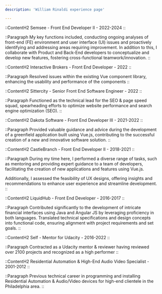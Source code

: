 ```yaml
---
description: 'William Rinaldi experience page'

---
```


::ContentH2
Semsee - Front End Developer II - 2022-2024
::

::Paragraph
My key functions included, conducting ongoing analyses of front-end (FE) environment and user interface (UI) issues and proactively identifying and addressing areas requiring improvement.
In addition to this, I collaborate with Product and Back-End developers to conceptualize and develop new features, fostering cross-functional teamwork/innovation.
::

::ContentH2
Interactive Brokers - Front End Developer - 2022
::

::Paragraph
Resolved issues within the existing Vue component library, enhancing the usability and performance of the components
::

::ContentH2
Sittercity - Senior Front End Software Engineer - 2022
::

::Paragraph
Functioned as the technical lead for the SEO & page speed squad, spearheading efforts to optimize website performance and search engine optimization (SEO).
::

::ContentH2
Dakota Software - Front End Developer III - 2021-2022
::

::Paragraph
Provided valuable guidance and advice during the development of a greenfield application built using Vue.js, contributing to the successful creation of a new and innovative software solution.
::

::ContentH2
CastleBranch - Front End Developer II - 2018-2021
::

::Paragraph
During my time here, I performed a diverse range of tasks, such as mentoring and providing expert guidance to a team of developers, facilitating the creation of new applications and features using Vue.js.

Additionally, I assessed the feasibility of UX designs, offering insights and recommendations to enhance user experience and streamline development.
::

::ContentH2
LiquidHub - Front End Developer - 2016-2017
::

::Paragraph
Contributed significantly to the development of intricate financial interfaces using Java and Angular JS by leveraging proficiency in both languages. Translated technical specifications and design concepts into functional code, ensuring alignment with project requirements and set goals.
::

::ContentH2
Self - Mentor for Udacity - 2016-2022
::

::Paragraph
Contracted as a Udacity mentor & reviewer having reviewed over 2100 projects and recognized as a high performer
::

::ContentH2
Residential Automation & High-End Audio Video Specialist - 2001-2012
::

::Paragraph
Previous technical career in programming and installing Residential Automation & Audio/Video devices for high-end clientele in the Philadelphia area.
::

